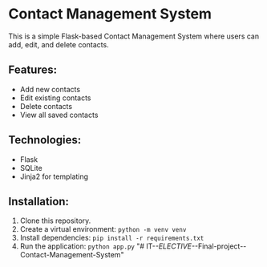 # Contact Management System

This is a simple Flask-based Contact Management System where users can add, edit, and delete contacts.

## Features:
- Add new contacts
- Edit existing contacts
- Delete contacts
- View all saved contacts

## Technologies:
- Flask
- SQLite
- Jinja2 for templating

## Installation:
1. Clone this repository.
2. Create a virtual environment: `python -m venv venv`
3. Install dependencies: `pip install -r requirements.txt`
4. Run the application: `python app.py`
"# IT-_-ELECTIVE-_-Final-project--Contact-Management-System" 
